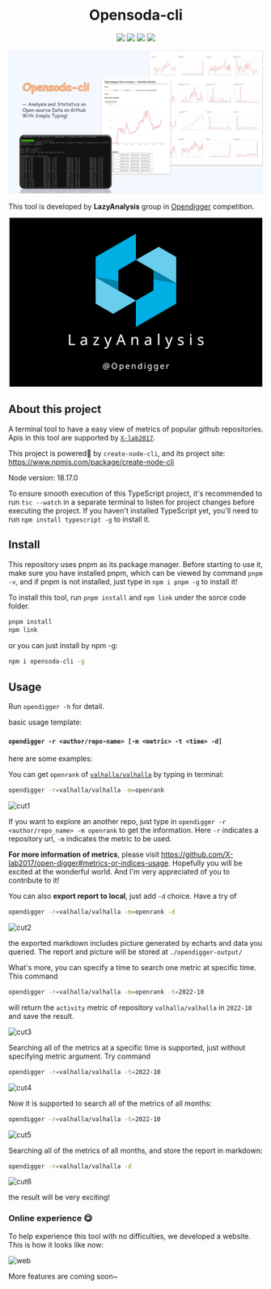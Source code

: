 <div align="center">
<h1 >
  <br/>Opensoda-cli
</h1>

![](https://img.shields.io/badge/License-MIT-blue)
![](https://img.shields.io/badge/Node-v18.17.0-blue)
![](https://img.shields.io/badge/pnpm-v8.6.12-orange)
[![](https://img.shields.io/badge/%E7%AE%80%E4%BD%93%E4%B8%AD%E6%96%87-green)](README-CN.md)

![](public/display.png)

<div align='left'>

This tool is developed by **LazyAnalysis** group in [Opendigger](https://competition.atomgit.com/competitionInfo?id=bc6603e0b8bf11ed804e6b78b4426d45) competition.

<div align="center">

![LazyAnalysis](public/LazyAnalysis.png)

<div align='left'>

## About this project

A terminal tool to have a easy view of metrics of popular github repositories. Apis in this tool are supported by [`X-lab2017`](https://github.com/X-lab2017).

This project is powered🚀 by `create-node-cli`, and its project site: https://www.npmjs.com/package/create-node-cli

Node version: 18.17.0

To ensure smooth execution of this TypeScript project, it's recommended to run `tsc --watch` in a separate terminal to listen for project changes before executing the project. If you haven't installed TypeScript yet, you'll need to run `npm install typescript -g` to install it.

## Install

This repository uses pnpm as its package manager. Before starting to use it, make sure you have installed pnpm, which can be viewed by command `pnpm -v`, and if pnpm is not installed, just type in `npm i pnpm -g` to install it!

To install this tool, run `pnpm install` and `npm link` under the sorce code folder.

```bash
pnpm install
npm link
```

or you can just install by npm -g:

```bash
npm i opensoda-cli -g
```

## Usage

Run `opendigger -h` for detail.

basic usage template:

#### `opendigger -r <author/repo-name> [-m <metric> -t <time> -d]`

here are some examples:

You can get `openrank` of [`valhalla/valhalla`](https://github.com/valhalla/valhalla) by typing in terminal:

```bash
opendigger -r=valhalla/valhalla -m=openrank
```

![cut1](https://github.com/Bruce-Jay/Opensoda-Cli/assets/90242019/a8cf4a43-b6e2-47b5-bc91-e93c18cc1a93)


If you want to explore an another repo, just type in `opendigger -r <author/repo_name> -m openrank` to get the information. Here `-r` indicates a repository url, `-m` indicates the metric to be used.

**For more information of metrics**, please visit https://github.com/X-lab2017/open-digger#metrics-or-indices-usage. Hopefully you will be excited at the wonderful world. And I'm very appreciated of you to contribute to it!

You can also **export report to local**, just add `-d` choice. Have a try of

```bash
opendigger -r=valhalla/valhalla -m=openrank -d
```
![cut2](https://github.com/Bruce-Jay/Opensoda-Cli/assets/90242019/246d9fb6-85d7-432a-927a-0d7678bd8477)


the exported markdown includes picture generated by echarts and data you queried. The report and picture will be stored at `./opendigger-output/`


What's more, you can specify a time to search one metric at specific time. This command

```bash
opendigger -r=valhalla/valhalla -m=openrank -t=2022-10
```

will return the `activity` metric of repository `valhalla/valhalla` in `2022-10` and save the result.


![cut3](https://github.com/Bruce-Jay/Opensoda-Cli/assets/90242019/ac37eb6d-ee16-41ee-9a04-67909ec315c1)

Searching all of the metrics at a specific time is supported, just without specifying metric argument. Try command

```bash
opendigger -r=valhalla/valhalla -t=2022-10
```

![cut4](https://github.com/Bruce-Jay/Opensoda-Cli/assets/90242019/f9e0e1df-b188-43b5-9204-05c2bf405b24)

Now it is supported to search all of the metrics of all months:
```bash
opendigger -r=valhalla/valhalla -t=2022-10
```

![cut5](https://github.com/Bruce-Jay/Opensoda-Cli/assets/90242019/0b8a64aa-f66b-4b03-b5b2-ed929bd56ba9)

Searching all of the metrics of all months, and store the report in markdown:
```bash
opendigger -r=valhalla/valhalla -d
```

![cut6](https://github.com/Bruce-Jay/Opensoda-Cli/assets/90242019/a4253fc2-da3a-47ef-9dbf-c4b34c011d21)

the result will be very exciting!

### Online experience 😋
To help experience this tool with no difficulties, we developed a website. This is how it looks like now:

<img width="1393" alt="web" src="https://github.com/Bruce-Jay/Opensoda-Cli/assets/90242019/297780b7-b2a4-41a5-8965-8e865a86ad7b">

More features are coming soon~
